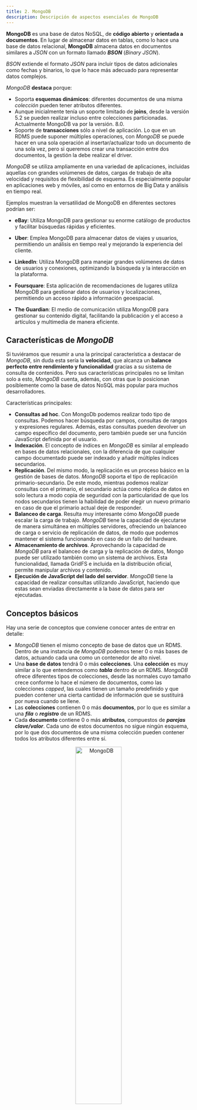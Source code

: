 ```yaml
---
title: 2. MongoDB
description: Descripción de aspectos esenciales de MongoDB
---
```


**MongoDB** es una base de datos NoSQL, de **código abierto** y **orientada a documentos**. En lugar de almacenar datos en tablas, como lo hace una base de datos relacional, **MongoDB** almacena datos en documentos similares a *JSON* con un formato llamado ***BSON*** (*Binary JSON*). 

*BSON* extiende el formato *JSON* para incluir tipos de datos adicionales como fechas y binarios, lo que lo hace más adecuado para representar datos complejos.


*MongoDB* **destaca** porque:

- Soporta **esquemas dinámicos**: diferentes documentos de una misma *colección* pueden tener atributos diferentes.
- Aunque inicialmente tenía un soporte limitado de **joins**, desde la versión 5.2 se pueden realizar incluso entre colecciones particionadas. Actualmente MongoDB va por la versión. 8.0.
- Soporte de **transacciones** sólo a nivel de aplicación. Lo que en un RDMS puede suponer múltiples operaciones, con *MongoDB* se puede hacer en una sola operación al insertar/actualizar todo un documento de una sola vez, pero si queremos crear una transacción entre dos documentos, la gestión la debe realizar el driver.

*MongoDB* se utiliza ampliamente en una variedad de aplicaciones, incluidas aquellas con grandes volúmenes de datos, cargas de trabajo de alta velocidad y requisitos de flexibilidad de esquema. Es especialmente popular en aplicaciones web y móviles, así como en entornos de Big Data y análisis en tiempo real.

Ejemplos muestran la versatilidad de MongoDB en diferentes sectores podrían ser:

- **eBay**: Utiliza MongoDB para gestionar su enorme catálogo de productos y facilitar búsquedas rápidas y eficientes.

- **Uber**: Emplea MongoDB para almacenar datos de viajes y usuarios, permitiendo un análisis en tiempo real y mejorando la experiencia del cliente.

- **LinkedIn**: Utiliza MongoDB para manejar grandes volúmenes de datos de usuarios y conexiones, optimizando la búsqueda y la interacción en la plataforma.

- **Foursquare**: Esta aplicación de recomendaciones de lugares utiliza MongoDB para gestionar datos de usuarios y localizaciones, permitiendo un acceso rápido a información geoespacial.

- **The Guardian**: El medio de comunicación utiliza MongoDB para gestionar su contenido digital, facilitando la publicación y el acceso a artículos y multimedia de manera eficiente.


## Características de *MongoDB*

Si tuviéramos que resumir a una la principal característica a destacar de *MongoDB*, sin duda esta sería la **velocidad**, que alcanza un **balance perfecto entre rendimiento y funcionalidad** gracias a su sistema de consulta de contenidos. Pero sus características principales no se limitan solo a esto, *MongoDB* cuenta, además, con otras que lo posicionan posiblemente como la base de datos NoSQL más popular para muchos desarrolladores.

Características principales:

- **Consultas ad hoc**. Con MongoDb podemos realizar todo tipo de consultas. Podemos hacer búsqueda por campos, consultas de rangos y expresiones regulares. Además, estas consultas pueden devolver un campo específico del documento, pero también puede ser una función JavaScript definida por el usuario.
- **Indexación**. El concepto de índices en *MongoDB* es similar al empleado en bases de datos relacionales, con la diferencia de que cualquier campo documentado puede ser indexado y añadir múltiples índices secundarios.
- **Replicación**. Del mismo modo, la replicación es un proceso básico en la gestión de bases de datos. *MongoDB* soporta el tipo de replicación primario-secundario. De este modo, mientras podemos realizar consultas con el primario, el secundario actúa como réplica de datos en solo lectura a modo copia de seguridad con la particularidad de que los nodos secundarios tienen la habilidad de poder elegir un nuevo primario en caso de que el primario actual deje de responder.
- **Balanceo de carga**. Resulta muy interesante cómo *MongoDB* puede escalar la carga de trabajo. *MongoDB* tiene la capacidad de ejecutarse de manera simultánea en múltiples servidores, ofreciendo un balanceo de carga o servicio de replicación de datos, de modo que podemos mantener el sistema funcionando en caso de un fallo del hardware.
- **Almacenamiento de archivos**. Aprovechando la capacidad de *MongoDB* para el balanceo de carga y la replicación de datos, Mongo puede ser utilizado también como un sistema de archivos. Esta funcionalidad, llamada GridFS e incluida en la distribución oficial, permite manipular archivos y contenido.
- **Ejecución de JavaScript del lado del servidor**. *MongoDB* tiene la capacidad de realizar consultas utilizando JavaScript, haciendo que estas sean enviadas directamente a la base de datos para ser ejecutadas.



## Conceptos básicos

Hay una serie de conceptos que conviene conocer antes de entrar en detalle:

- *MongoDB* tienen el mismo concepto de base de datos que un RDMS. Dentro de una instancia de *MongoDB* podemos tener 0 o más bases de datos, actuando cada una como un contenedor de alto nivel.
- Una **base de datos** tendrá 0 o más **colecciones**. Una **colección** es muy similar a lo que entendemos como ***tabla*** dentro de un RDMS. *MongoDB* ofrece diferentes tipos de colecciones, desde las normales cuyo tamaño crece conforme lo hace el número de documentos, como las colecciones *capped*, las cuales tienen un tamaño predefinido y que pueden contener una cierta cantidad de información que se sustituirá por nueva cuando se llene.
- Las **colecciones** contienen 0 o más **documentos**, por lo que es similar a una ***fila*** o ***registro*** de un RDMS.
- Cada **documento** contiene 0 o más **atributos**, compuestos de ***parejas clave/valor***. Cada uno de estos documentos no sigue ningún esquema, por lo que dos documentos de una misma colección pueden contener todos los atributos diferentes entre sí.

<div align="center">
    <img src="../../images/MongoDB/MongoDB01.png" alt="MongoDB" width="50%" />
</div>

Así pues, tenemos que una base de datos va a contener varias colecciones, donde cada colección contendrá un conjunto de documentos. Podemos hacer una correspondencia rápida entre bases de datos Relacionales y NoSQL:

<div align="center">
    <img src="../../images/MongoDB/MongoDB02.png" alt="MongoDB" width="31%" />
    <img src="../../images/MongoDB/MongoDB17.png" alt="MongoDB" width="60%" />
</div>

Además, *MongoDB* soporta índices, igual que cualquier RDMS, para acelerar la búsqueda de datos. Al realizar cualquier consulta, se devuelve un cursor, con el cual podemos hacer cosas tales como contar, ordenar, limitar o saltar documentos.


## *BSON*

*MongoDB* almacena los documentos mediante *BSON* ([Binary JSON](https://bsonspec.org/spec.html)).

Repasemos el concepto de **JSON**: *JavaScript Object Notation*  
- Formato de texto sencillo para el intercambio de datos.  
- Subconjunto de la notación literal de objetos de JavaScript.  
- Alternativa a XML como lenguaje de intercambio de datos. Mucho más sencillo de leer y escribir.  
- Uso extendido en bases de datos noSQL, entre ellas *JSON*: JavaScript Object Notation  
- Ampliamente soportado por multitud de lenguajes de programación.  
- Un objeto *JSON* está formado por uno o varios pares string: value (cadena:valor).  
- Soporta diferentes tipos de datos como cadenas de texto, números, fecha, hora, valores nulos y booleanos.  

<div align="center">
    <img src="../../images/MongoDB/MongoDB03.png" alt="MongoDB" width="90%" />
</div>

Mediante JavaScript podemos crear objetos que se representan con *JSON*. Internamente, *MongoDB* almacena los documentos mediante *BSON* ([Binary JSON](https://www.mongodb.com/json-and-bson)). Podemos consultar la especificación en la [web oficial de *BSON*](http://BSONSpec.org) 

**BSON** representa un superset de *JSON* ya que:

- Permite almacenar datos en binario
- Incluye un conjunto de tipos de datos no incluidos en *JSON*, como pueden ser ObjectId, Date o BinData.

Podemos consultar todos los tipos que soporta un objeto *BSON* en [http://docs.mongodb.org/manual/reference/bson-types/](http://docs.mongodb.org/manual/reference/bson-types/)

Un ejemplo de un objeto *BSON* podría ser:

```js
var yo = {
  nombre: "Aitor",
  apellidos: "Medrano",
  fnac: new Date("Oct 3, 1977"),
  hobbies: ["programación", "videojuegos", "baloncesto"],
  casado: true,
  hijos: 2,
  contacto: {
    twitter: "@aitormedrano",
    email: "a.medrano@edu.gva.es"
  },
  fechaCreacion: new Timestamp()
}
```

Los documentos **BSON** tienen las siguientes restricciones:

- No pueden tener un tamaño superior a 16 MB.
- El atributo `_id` queda reservado para la clave primaria.
- Desde *MongoDB* 5.0 los nombres de los campos pueden empezar por `$` y/o contener el `.`, aunque en la medida de lo posible, es recomendable evitar su uso.

Además *MongoDB*:

- **No asegura** que el **orden** de los campos se respete.
- Es **sensible** a los **tipos de los datos**
- Es **sensible** a las **mayúsculas**.

Por lo que estos documentos son distintos:

```js
{"edad": "18"}
{"edad": 18}
{"Edad": 18}
```

Si queremos validar si un documento *JSON* es válido, podemos usar la web [JSONLint Validator and Formatter](http://jsonlint.com/). Hemos de tener en cuenta que sólo valida *JSON* y no *BSON*, por tanto nos dará errores en los tipos de datos propios de *BSON*.

## Bases de datos Relacionales vs *MongoDB*

Aquí tenemos un esquema de los elementos de una base de datos representada tanto por un sistema relacional tradicional, frente a la misma estructura con una base de datos en *MongoDB*

Primero la base de datos relacional

<div align="center">
    <img src="../../images/MongoDB/MongoDB18.png" alt="MongoDB" width="80%" />
</div>

y ahora la misma representación en *MongoDB*

<div align="center">
    <img src="../../images/MongoDB/MongoDB19.png" alt="MongoDB" width="90%" />
</div>


